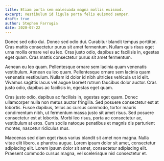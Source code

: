 ```yaml
---
title: Etiam porta sem malesuada magna mollis euismod.
excerpt: Vestibulum id ligula porta felis euismod semper.
draft: true
author: Stephen Farrugia
date: 2020-07-22
---
```

Donec sed odio dui. Donec sed odio dui. Curabitur blandit tempus porttitor. Cras mattis consectetur purus sit amet fermentum. Nullam quis risus eget urna mollis ornare vel eu leo. Cras justo odio, dapibus ac facilisis in, egestas eget quam. Cras mattis consectetur purus sit amet fermentum.

Aenean eu leo quam. Pellentesque ornare sem lacinia quam venenatis vestibulum. Aenean eu leo quam. Pellentesque ornare sem lacinia quam venenatis vestibulum. Nullam id dolor id nibh ultricies vehicula ut id elit. Vivamus sagittis lacus vel augue laoreet rutrum faucibus dolor auctor. Cras justo odio, dapibus ac facilisis in, egestas eget quam.

Cras justo odio, dapibus ac facilisis in, egestas eget quam. Donec ullamcorper nulla non metus auctor fringilla. Sed posuere consectetur est at lobortis. Fusce dapibus, tellus ac cursus commodo, tortor mauris condimentum nibh, ut fermentum massa justo sit amet risus. Sed posuere consectetur est at lobortis. Morbi leo risus, porta ac consectetur ac, vestibulum at eros. Cum sociis natoque penatibus et magnis dis parturient montes, nascetur ridiculus mus.

Maecenas sed diam eget risus varius blandit sit amet non magna. Nulla vitae elit libero, a pharetra augue. Lorem ipsum dolor sit amet, consectetur adipiscing elit. Lorem ipsum dolor sit amet, consectetur adipiscing elit. Praesent commodo cursus magna, vel scelerisque nisl consectetur et.
